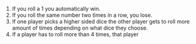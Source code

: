 1. If you roll a 1 you automatically win.
2. If you roll the same number two times in a row, you lose.
3. If one player picks a higher sided dice the other player gets to roll more amount of times depending on what dice they choose.
4. If a player has to roll more than 4 times, that player
